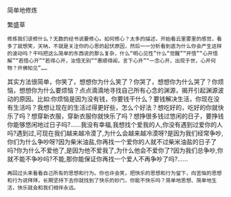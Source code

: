 简单地修炼

繁盛草 


    修炼我们该修什么？无数的经书说要修心。如何修心？太多的描述，开始看云里雾里的感觉，看多了就想笑，天呐，不就是关注你的心思的起伏原因，然后一一分析看到底为什么你会产生这样的波动吗？干吗把这么简单的东西说的那么复杂，什么“明心见性”什么“觉醒”“开悟”“心开悟解”“若悟心开”“若得心开，汝悟无别”“惠顺得闻，言下心开”“一念心开，出现于世，心开何物？开佛知见”……

   其实方法很简单，你笑了，想想你为什么笑了？你哭了，想想你为什么哭了？你烦恼，想想你为什么要烦恼？点点滴滴地寻找自己所有心念的渊源，揭开引起渊源波动的原因。比如:你烦恼是因为没有钱，你要钱干什么？要钱解决生活，你现在没有生活吗？我想让现在的生活过得更好些，怎么个好法？想吃好的，吃好的你就快乐了吗？想穿新衣服，穿新衣服你就快乐了吗？想挣很多钱过悠闲的日子，要挣钱你能够悠闲地过日子吗?……我没有幸福,我想找个爱我的人,你没有遇到过爱你的人吗?遇到过,可现在我们越来越冷漠了,为什么会越来越冷漠呀?是因为我们经常争吵,你们为什么争吵呀?因为柴米油盐,你再找一个爱你的人就不过柴米油盐的日子了吗?你为什么不爱他了,是因为他不爱我了,为什么他会不爱你了?因为我们总争吵,你就不能不争吵吗?不能,那你能保证你再找一个爱人不再争吵了吗?……

    再回过头来看看自己所有的思想和行为。你也许会笑，把快乐的思想和行为留下，向苦恼的思想和行为说拜拜，长期坚持下去你就找到了快乐的妙门，你能不快乐吗？简单地思想、简单地生活，快乐就会和我们相伴永远。



